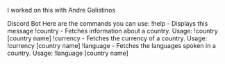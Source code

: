 I worked on this with Andre Galistinos

Discord Bot
Here are the commands you can use:
!help - Displays this message
!country - Fetches information about a country. Usage: !country [country name]
!currency - Fetches the currency of a country. Usage: !currency [country name]
!language - Fetches the languages spoken in a country. Usage: !language [country name]
